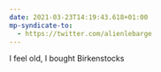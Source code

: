 ```yaml
---
date: 2021-03-23T14:19:43.618+01:00
mp-syndicate-to:
  - https://twitter.com/alienlebarge
---
```

I feel old, I bought Birkenstocks
